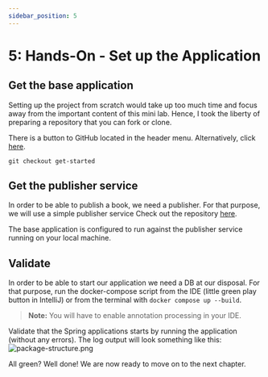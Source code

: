 ```yaml
---
sidebar_position: 5
---
```


# 5: Hands-On - Set up the Application

## Get the base application
Setting up the project from scratch would take up too much time and focus away from the important content of this 
mini lab. Hence, I took the liberty of preparing a repository that you can fork or clone.

There is a button to GitHub located in the header menu. Alternatively, click 
[here](https://github.com/MaikKingma/tackle-eventual-consistency-with-domain-events/tree/get-started).

```git checkout get-started```

## Get the publisher service
In order to be able to publish a book, we need a publisher. For that purpose, we will use a simple publisher service
Check out the repository [here](https://github.com/MaikKingma/publisher-service).

The base application is configured to run against the publisher service running on your local machine.

## Validate
In order to be able to start our application we need a DB at our disposal. For that purpose, run the docker-compose 
script from the IDE (little green play button in IntelliJ) or from the terminal with ``docker compose up --build``.

> **Note:** You will have to enable annotation processing in your IDE.

Validate that the Spring applications starts by running the application (without any errors).
The log output will look something like this:
![package-structure.png](spring-first-run.png)

All green? Well done! We are now ready to move on to the next chapter.

